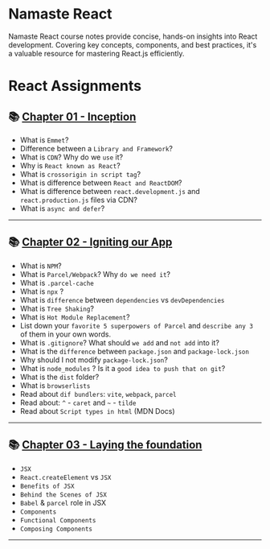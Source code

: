 # Namaste React

Namaste React course notes provide concise, hands-on insights into React development. Covering key concepts, components, and best practices, it's a valuable resource for mastering React.js efficiently.

# React Assignments

## 📚 [Chapter 01 - Inception](https://github.com/SunilKumarKV/namaste-react/tree/main/Episode%20-%2001%20-%20Inception)

- What is `Emmet`?
- Difference between a `Library and Framework`?
- What is `CDN`? Why do we `use` it?
- Why is `React known as React`?
- What is `crossorigin in script tag`?
- What is difference between `React and ReactDOM`?
- What is difference between `react.development.js` and `react.production.js` files via CDN?
- What is `async and defer`?

---

## 📚 [Chapter 02 - Igniting our App](https://github.com/SunilKumarKV/namaste-react/tree/main/Episode%20-%2002%20-%20Igniting%20our%20App)

- What is `NPM`?
- What is `Parcel/Webpack`? Why `do we need it`?
- What is `.parcel-cache`
- What is `npx` ?
- What is `difference` between `dependencies` vs `devDependencies`
- What is `Tree Shaking`?
- What is `Hot Module Replacement`?
- List down your `favorite 5 superpowers of Parcel` and `describe any 3` of them in your
  own words.
- What is `.gitignore`? What should `we add` and `not add` into it?
- What is the `difference` between `package.json` and `package-lock.json`
- Why should I not modify `package-lock.json`?
- What is `node_modules` ? Is it a `good idea to push that on git`?
- What is the `dist` folder?
- What is `browserlists`
- Read about `dif bundlers`: `vite`, `webpack`, `parcel`
- Read about: `^` - `caret` and `~` - `tilde`
- Read about `Script types in html` (MDN Docs)

---

## 📚 [Chapter 03 - Laying the foundation](https://github.com/SunilKumarKV/namaste-react/tree/main/Episode%20-%2002%20-%20Igniting%20our%20App)

- `JSX`
- `React.createElement` vs `JSX`
- `Benefits of JSX`
- `Behind the Scenes of JSX`
- `Babel` & `parcel` role in JSX
- `Components`
- `Functional Components`
- `Composing Components`

---
